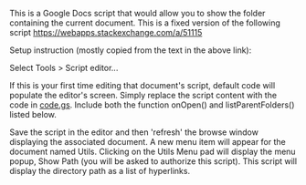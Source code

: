 This is a Google Docs script that would allow you to show the folder containing the current document. This is a fixed version of the following script https://webapps.stackexchange.com/a/51115

Setup instruction (mostly copied from the text in the above link): 

Select Tools > Script editor...

If this is your first time editing that document's script, default code will populate the editor's screen. Simply replace the script content with the code in [code.gs](code.gs). Include both the function onOpen() and listParentFolders() listed below.

Save the script in the editor and then 'refresh' the browse window displaying the associated document. A new menu item will appear for the document named Utils. Clicking on the Utils Menu pad will display the menu popup, Show Path (you will be asked to authorize this script). This script will display the directory path as a list of hyperlinks.
